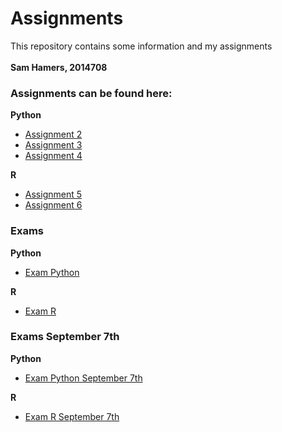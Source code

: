 # Assignments
This repository contains some information and my assignments
<br> </br>
<b>Sam Hamers, 2014708</b>

### Assignments can be found here:
<b>Python</b>
* [Assignment 2](https://github.com/SamHamers/Assignments/blob/master/Assignment_2.ipynb)
* [Assignment 3](https://github.com/SamHamers/Assignments/blob/master/assignment_3.ipynb)
* [Assignment 4](https://github.com/SamHamers/Assignments/blob/master/assignment_4.ipynb)

<b>R</b>
* [Assignment 5](https://github.com/SamHamers/Assignments/blob/master/Assignment_5.ipynb)
* [Assignment 6](https://github.com/SamHamers/Assignments/blob/master/Assignment_6.ipynb)

### Exams
<b>Python</b>
  * [Exam Python](https://github.com/SamHamers/Assignments/blob/master/Exam_Python.ipynb)

<b>R</b>
  * [Exam R](https://github.com/SamHamers/Assignments/blob/master/Exam_R.ipynb)
 
 ### Exams September 7th
 <b>Python</b>
  * [Exam Python September 7th](https://github.com/SamHamers/Assignments/blob/master/Exam_Python_Sept.ipynb)
 
 <b>R</b>
  * [Exam R September 7th](https://github.com/SamHamers/Assignments/blob/master/Exam_R_Sept.ipynb)
